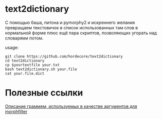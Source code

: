 # text2dictionary

С помощью баша, питона и pymorphy2 и искреннего желания превращаем текстовичок в список использованных там слов в нормальной форме плюс ещё пара скриптов, позволяющих угорать над словарями потом.

usage:

    git clone https://github.com/hordecore/text2dictionary
    cd text2dictionary
    cp $yourtextfile your.txt
    bash text2dictionary.sh your.file
    cat your.file.dict


# Полезные ссылки

[Описание граммем, используемых в качестве аргументов для morphfilter](http://pymorphy2.readthedocs.org/en/latest/user/grammemes.html#grammeme-docs)
